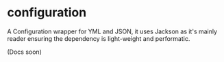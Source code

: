 # configuration

A Configuration wrapper for YML and JSON, it uses Jackson as it's mainly reader ensuring the dependency is light-weight and performatic.

(Docs soon)

